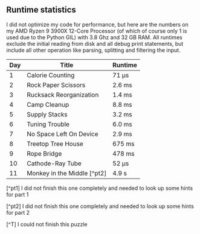 ## Runtime statistics

I did not optimize my code for performance, but here are the numbers on my AMD Ryzen 9 3900X 12-Core Processor (of which of course only 1 is used due to the Python GIL) with 3.8 Ghz and 32 GB RAM. All runtimes exclude the initial reading from disk and all debug print statements, but include all other operation like parsing, splitting and filtering the input.

| Day | Title                       | Runtime |
| --- | --------------------------- | ------- |
| 1   | Calorie Counting            | 71 μs   |
| 2   | Rock Paper Scissors         | 2.6 ms  |
| 3   | Rucksack Reorganization     | 1.4 ms  |
| 4   | Camp Cleanup                | 8.8 ms  |
| 5   | Supply Stacks               | 3.2 ms  |
| 6   | Tuning Trouble              | 6.0 ms  |
| 7   | No Space Left On Device     | 2.9 ms  |
| 8   | Treetop Tree House          | 675 ms  |
| 9   | Rope Bridge                 | 478 ms  |
| 10  | Cathode-Ray Tube            | 52 μs   |
| 11  | Monkey in the Middle [^pt2] | 4.9 s   |



[^pt1] I did not finish this one completely and needed to look up some hints for part 1

[^pt2] I did not finish this one completely and needed to look up some hints for part 2

[^T] I could not finish this puzzle